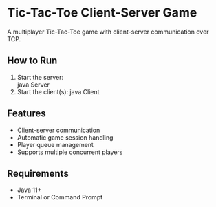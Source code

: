 # Tic-Tac-Toe Client-Server Game

A multiplayer Tic-Tac-Toe game with client-server communication over TCP.

## How to Run
1. Start the server:  
java Server
2. Start the client(s):
java Client

## Features 
- Client-server communication
- Automatic game session handling
- Player queue management
- Supports multiple concurrent players

## Requirements
- Java 11+
- Terminal or Command Prompt